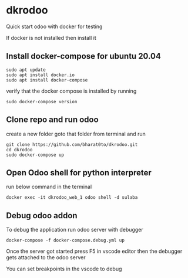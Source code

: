 # dkrodoo
Quick start odoo with docker for testing

If docker is not installed then install it
## Install docker-compose for ubuntu 20.04

```
sudo apt update
sudo apt install docker.io
sudo apt install docker-compose
```
verify that the docker compose is installed by running
```
sudo docker-compose version
```

## Clone repo and run odoo
create a new folder
goto that folder from terminal and run

```
git clone https://github.com/bharat0to/dkrodoo.git
cd dkrodoo
sudo docker-compose up
```

## Open Odoo shell for python interpreter
run below command in the terminal
```
docker exec -it dkrodoo_web_1 odoo shell -d sulaba
```

## Debug odoo addon
To debug the application run odoo server with debugger
```
docker-compose -f docker-compose.debug.yml up
```
Once the server got started press F5 in vscode editor then the debugger gets attached to the odoo server

You can set breakpoints in the vscode to debug

